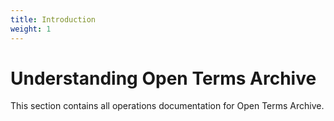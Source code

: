 ```yaml
---
title: Introduction
weight: 1
---
```


# Understanding Open Terms Archive

This section contains all operations documentation for Open Terms Archive.


